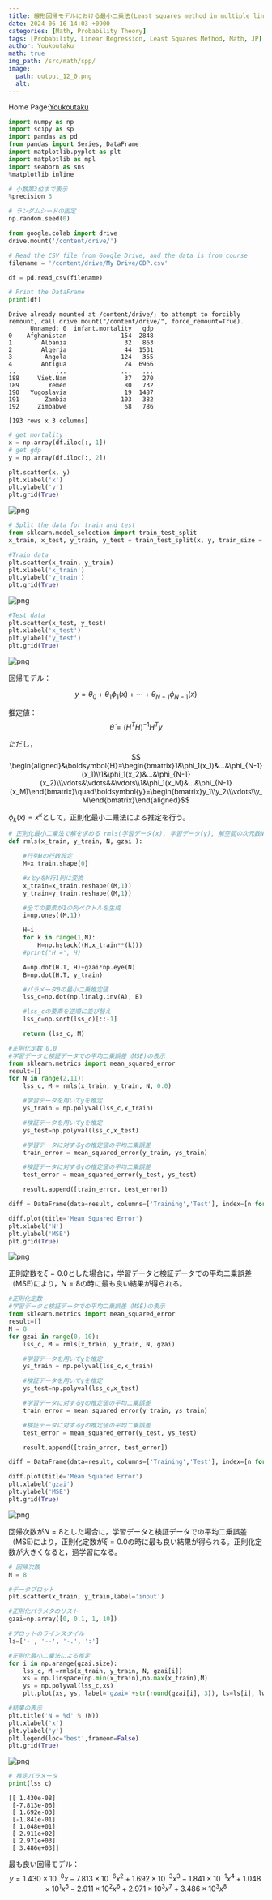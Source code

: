 ```yaml
---
title: 線形回帰モデルにおける最小二乗法(Least squares method in multiple linear regression)
date: 2024-06-16 14:03 +0900
categories: [Math, Probability Theory]
tags: [Probability, Linear Regression, Least Squares Method, Math, JP]
author: Youkoutaku
math: true
img_path: /src/math/spp/
image:
  path: output_12_0.png
  alt: 
---
```


Home Page:[Youkoutaku](https://youkoutaku.github.io/)


```python
import numpy as np
import scipy as sp
import pandas as pd
from pandas import Series, DataFrame
import matplotlib.pyplot as plt
import matplotlib as mpl
import seaborn as sns
%matplotlib inline

# 小数第3位まで表示
%precision 3

# ランダムシードの固定
np.random.seed(0)
```


```python
from google.colab import drive
drive.mount('/content/drive/')

# Read the CSV file from Google Drive, and the data is from course
filename = '/content/drive/My Drive/GDP.csv'

df = pd.read_csv(filename)

# Print the DataFrame
print(df)
```

    Drive already mounted at /content/drive/; to attempt to forcibly remount, call drive.mount("/content/drive/", force_remount=True).
          Unnamed: 0  infant.mortality   gdp
    0    Afghanistan               154  2848
    1        Albania                32   863
    2        Algeria                44  1531
    3         Angola               124   355
    4        Antigua                24  6966
    ..           ...               ...   ...
    188     Viet.Nam                37   270
    189        Yemen                80   732
    190   Yugoslavia                19  1487
    191       Zambia               103   382
    192     Zimbabwe                68   786
    
    [193 rows x 3 columns]
    


```python
# get mortality
x = np.array(df.iloc[:, 1])
# get gdp
y = np.array(df.iloc[:, 2])

plt.scatter(x, y)
plt.xlabel('x')
plt.ylabel('y')
plt.grid(True)
```


    
![png](output_3_0.png)
    



```python
# Split the data for train and test
from sklearn.model_selection import train_test_split
x_train, x_test, y_train, y_test = train_test_split(x, y, train_size = 0.5, test_size = 0.5, random_state = 0)

#Train data
plt.scatter(x_train, y_train)
plt.xlabel('x_train')
plt.ylabel('y_train')
plt.grid(True)

```


    
![png](output_4_0.png)
    



```python
#Test data
plt.scatter(x_test, y_test)
plt.xlabel('x_test')
plt.ylabel('y_test')
plt.grid(True)
```


    
![png](output_5_0.png)
    


回帰モデル：

$$y=\theta_0+\theta_1\phi_1(x)+\cdots+\theta_{N-1}\phi_{N-1}(x)$$

推定値：
$$\hat{\theta}=(H^TH)^{-1} H^Ty$$

ただし，
$$
\begin{aligned}&\boldsymbol{H}=\begin{bmatrix}1&\phi_1(x_1)&...&\phi_{N-1}(x_1)\\1&\phi_1(x_2)&...&\phi_{N-1}(x_2)\\\vdots&\vdots&&\vdots\\1&\phi_1(x_M)&...&\phi_{N-1}(x_M)\end{bmatrix}\quad\boldsymbol{y}=\begin{bmatrix}y_1\\y_2\\\vdots\\y_M\end{bmatrix}\end{aligned}$$


$\phi_k(x)=x^k$として，正則化最小二乗法による推定を行う。


```python
# 正則化最小二乗法で解を求める rmls(学習データ(x), 学習データ(y), 解空間の次元数N, 正規化定数ξ)
def rmls(x_train, y_train, N, gzai ):

    #行列Hの行数設定
    M=x_train.shape[0]

    #xとyをM行1列に変換
    x_train=x_train.reshape((M,1))
    y_train=y_train.reshape((M,1))

    #全ての要素が1の列ベクトルを生成
    i=np.ones((M,1))

    H=i
    for k in range(1,N):
        H=np.hstack((H,x_train**(k)))
    #print('H =', H)

    A=np.dot(H.T, H)+gzai*np.eye(N)
    B=np.dot(H.T, y_train)

    #パラメータΘの最小二乗推定値
    lss_c=np.dot(np.linalg.inv(A), B)

    #lss_cの要素を逆順に並び替え
    lss_c=np.sort(lss_c)[::-1]

    return (lss_c, M)

```


```python
#正則化定数 0.0
#学習データと検証データでの平均二乗誤差（MSE)の表示
from sklearn.metrics import mean_squared_error
result=[]
for N in range(2,11):
    lss_c, M = rmls(x_train, y_train, N, 0.0)

    #学習データを用いてyを推定
    ys_train = np.polyval(lss_c,x_train)

    #検証データを用いてyを推定
    ys_test=np.polyval(lss_c,x_test)

    #学習データに対するyの推定値の平均二乗誤差
    train_error = mean_squared_error(y_train, ys_train)

    #検証データに対するyの推定値の平均二乗誤差
    test_error = mean_squared_error(y_test, ys_test)

    result.append([train_error, test_error])

diff = DataFrame(data=result, columns=['Training','Test'], index=[n for n in range(2,11)])

diff.plot(title='Mean Squared Error')
plt.xlabel('N')
plt.ylabel('MSE')
plt.grid(True)
```


    
![png](output_8_0.png)
    


正則定数を$ξ =0.0$とした場合に，学習データと検証データでの平均二乗誤差（MSE)により，$N=8$の時に最も良い結果が得られる。


```python
#正則化定数
#学習データと検証データでの平均二乗誤差（MSE)の表示
from sklearn.metrics import mean_squared_error
result=[]
N = 8
for gzai in range(0, 10):
    lss_c, M = rmls(x_train, y_train, N, gzai)

    #学習データを用いてyを推定
    ys_train = np.polyval(lss_c,x_train)

    #検証データを用いてyを推定
    ys_test=np.polyval(lss_c,x_test)

    #学習データに対するyの推定値の平均二乗誤差
    train_error = mean_squared_error(y_train, ys_train)

    #検証データに対するyの推定値の平均二乗誤差
    test_error = mean_squared_error(y_test, ys_test)

    result.append([train_error, test_error])

diff = DataFrame(data=result, columns=['Training','Test'], index=[n for n in range(0, 10)])

diff.plot(title='Mean Squared Error')
plt.xlabel('gzai')
plt.ylabel('MSE')
plt.grid(True)
```


    
![png](output_10_0.png)
    


回帰次数が$N=8$とした場合に，学習データと検証データでの平均二乗誤差（MSE)により，正則化定数が$\xi=0.0$の時に最も良い結果が得られる。正則化定数が大きくなると，過学習になる。


```python
# 回帰次数
N = 8

#データプロット
plt.scatter(x_train, y_train,label='input')

#正則化パラメタのリスト
gzai=np.array([0, 0.1, 1, 10])

#プロットのラインスタイル
ls=['-', '--', '-.', ':']

#正則化最小二乗法による推定
for i in np.arange(gzai.size):
    lss_c, M =rmls(x_train, y_train, N, gzai[i])
    xs = np.linspace(np.min(x_train),np.max(x_train),M)
    ys = np.polyval(lss_c,xs)
    plt.plot(xs, ys, label='gzai='+str(round(gzai[i], 3)), ls=ls[i], lw=2)

#結果の表示
plt.title('N = %d' % (N))
plt.xlabel('x')
plt.ylabel('y')
plt.legend(loc='best',frameon=False)
plt.grid(True)
```


    
![png](output_12_0.png)
    



```python
# 推定パラメータ
print(lss_c)
```

    [[ 1.430e-08]
     [-7.813e-06]
     [ 1.692e-03]
     [-1.841e-01]
     [ 1.048e+01]
     [-2.911e+02]
     [ 2.971e+03]
     [ 3.486e+03]]
    

最も良い回帰モデル：
$$y=1.430\times10^{-8}x-7.813\times10^{-6}x^2+1.692\times10^{-3}x^3-1.841\times10^{-1}x^4+1.048\times10^{1}x^5-2.911\times10^{2}x^6+2.971\times10^{3}x^7+3.486\times10^{3}x^8$$
